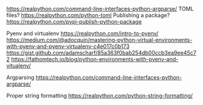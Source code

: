 https://realpython.com/command-line-interfaces-python-argparse/
TOML files? https://realpython.com/python-toml
Publishing a package? https://realpython.com/pypi-publish-python-package

Pyenv and virtualenv
https://realpython.com/intro-to-pyenv/
https://medium.com/@adocquin/mastering-python-virtual-environments-with-pyenv-and-pyenv-virtualenv-c4e017c0b173
https://gist.github.com/adamscharf/85a363f0bab254db00ccb3ea9ee45c72
https://fathomtech.io/blog/python-environments-with-pyenv-and-vitualenv/

Argparsing
https://realpython.com/command-line-interfaces-python-argparse/

Proper string formatting
https://realpython.com/python-string-formatting/